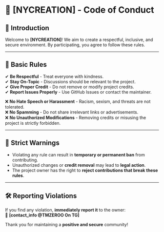 # 🚦 [NYCREATION] - Code of Conduct

## 📢 Introduction
Welcome to **[NYCREATION]**! We aim to create a respectful, inclusive, and secure environment. By participating, you agree to follow these rules.

---

## 📜 Basic Rules
✔ **Be Respectful** - Treat everyone with kindness.  
✔ **Stay On-Topic** - Discussions should be relevant to the project.  
✔ **Give Proper Credit** - Do not remove or modify project credits.  
✔ **Report Issues Properly** - Use GitHub Issues or contact the maintainer.  

❌ **No Hate Speech or Harassment** - Racism, sexism, and threats are not tolerated.  
❌ **No Spamming** - Do not share irrelevant links or advertisements.  
❌ **No Unauthorized Modifications** - Removing credits or misusing the project is strictly forbidden.  

---

## 🚫 Strict Warnings
- Violating any rule can result in **temporary or permanent ban** from contributing.  
- Unauthorized changes or **credit removal** may lead to **legal action**.  
- The project owner has the right to **reject contributions that break these rules**.  

---

## 🛠 Reporting Violations
If you find any violation, **immediately report it** to the owner:  
📩 **[contact_info @TMZEROO On TG]**  

Thank you for maintaining a **positive and secure** community!
